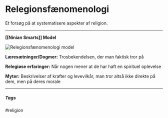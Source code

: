 # Relegionsfænomenologi
Et forsøg på at systematisere aspekter af religion.

---
**[[Ninian Smarts]] Model**

![Relegionsfænomenologi model](Relegionsfænomenologi.jpg)

**Læresætninger/Dogmer:** Trosbekendelsen, der man faktisk tror på

**Relegiøse erfaringer:** Når nogen mener at de har haft en spirituel oplevelse

**Myter:** Beskrivelser af krafter og levevilkår, man tror altså ikke direkte på dem, men på deres morale







---
##### Tags
#religion